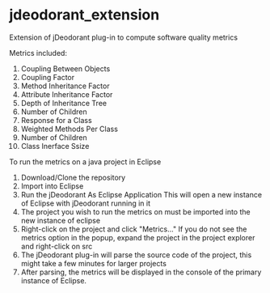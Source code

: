 # jdeodorant_extension
Extension of jDeodorant plug-in to compute software quality metrics

Metrics included:
1. Coupling Between Objects
2. Coupling Factor
3. Method Inheritance Factor
4. Attribute Inheritance Factor
5. Depth of Inheritance Tree
6. Number of Children
7. Response for a Class
8. Weighted Methods Per Class
9. Number of Children
10. Class Inerface Ssize

To run the metrics on a java project in Eclipse
1. Download/Clone the repository
2. Import into Eclipse
3. Run the jDeodorant As Eclipse Application
    This will open a new instance of Eclipse with jDeodorant running in it
4. The project you wish to run the metrics on must be imported into the new instance of eclipse
5. Right-click on the project and click "Metrics..."
    If you do not see the metrics option in the popup, expand the project in the project explorer and right-click on src
6. The jDeodorant plug-in will parse the source code of the project, this might take a few minutes for larger projects
7. After parsing, the metrics will be displayed in the console of the primary instance of Eclipse.
